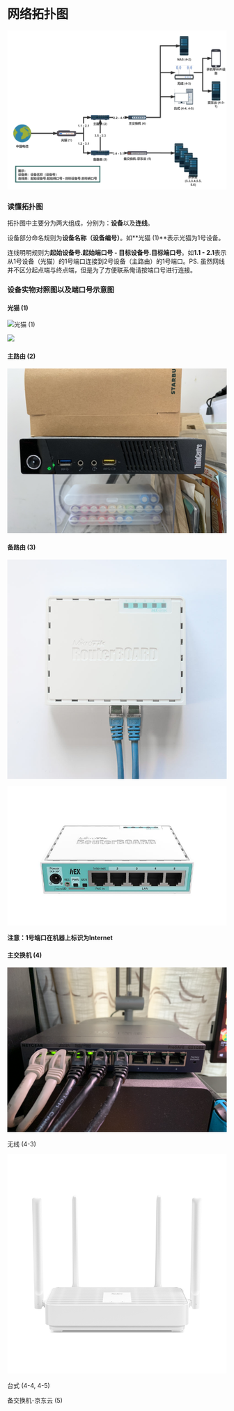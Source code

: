 # 网络拓扑图

![](../.gitbook/assets/network-3-.png)

### 读懂拓扑图

拓扑图中主要分为两大组成，分别为：**设备**以及**连线**。

设备部分命名规则为**设备名称（设备编号）**。如**光猫 \(1\)**表示光猫为1号设备。

连线明明规则为**起始设备号.起始端口号 - 目标设备号.目标端口号**。如**1.1 - 2.1**表示从1号设备（光猫）的1号端口连接到2号设备（主路由）的1号端口。PS. 虽然网线并不区分起点端与终点端，但是为了方便联系俺请按端口号进行连接。

### 设备实物对照图以及端口号示意图

#### 光猫 \(1\)

![&#x5149;&#x732B; \(1\)](../.gitbook/assets/img_9152.jpg)

![](../.gitbook/assets/img_9147.jpg)

#### 主路由 \(2\)

![&#x4E3B;&#x8DEF;&#x7531; \(2\)](../.gitbook/assets/9215c14f24dc3c0ed59cf14d410a258a.png)

#### 备路由 \(3\)

![&#x5907;&#x8DEF;&#x7531; \(3\) \(https://mikrotik.com/product/RB750Gr3\#fndtn-gallery\)](../.gitbook/assets/image%20%288%29.png)

![&#x5907;&#x8DEF;&#x7531; \(3\) &#x7AEF;&#x53E3;&#x56FE;](../.gitbook/assets/image%20%281%29.png)

**注意：1号端口在机器上标识为Internet**

#### 主交换机 \(4\)

![&#x4E3B;&#x4EA4;&#x6362;&#x673A; \(4\)](../.gitbook/assets/img_4650.jpg)

无线 \(4-3\)

![ &#x65E0;&#x7EBF; \(4-3\) \(\)](../.gitbook/assets/image%20%282%29.png)

台式 \(4-4, 4-5\)

备交换机-京东云 \(5\)



